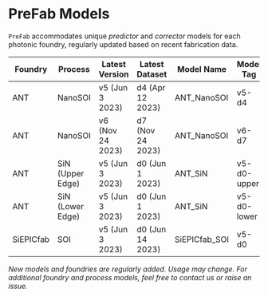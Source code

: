 # PreFab Models

`PreFab` accommodates unique _predictor_ and _corrector_ models for each photonic foundry, regularly updated based on recent fabrication data.

| Foundry   | Process          | Latest Version  | Latest Dataset   | Model Name    | Model Tag   | Status |
| --------- | ---------------- | --------------- | ---------------- | ------------- | ----------- | ------ |
| ANT       | NanoSOI          | v5 (Jun 3 2023) | d4 (Apr 12 2023) | ANT_NanoSOI   | v5-d4       | Beta   |
| ANT       | NanoSOI          | v6 (Nov 24 2023) | d7 (Nov 24 2023) | ANT_NanoSOI   | v6-d7       | Beta   |
| ANT       | SiN (Upper Edge) | v5 (Jun 3 2023) | d0 (Jun 1 2023)  | ANT_SiN       | v5-d0-upper | Alpha  |
| ANT       | SiN (Lower Edge) | v5 (Jun 3 2023) | d0 (Jun 1 2023)  | ANT_SiN       | v5-d0-lower | Alpha  |
| SiEPICfab | SOI              | v5 (Jun 3 2023) | d0 (Jun 14 2023) | SiEPICfab_SOI | v5-d0       | Alpha  |

_New models and foundries are regularly added. Usage may change. For additional foundry and process models, feel free to contact us or raise an issue._
